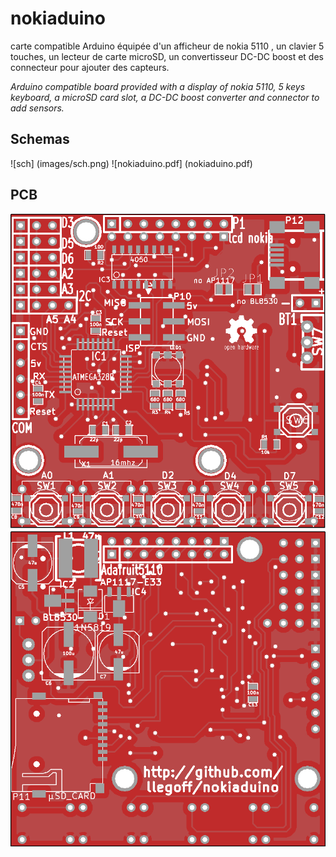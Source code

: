 nokiaduino
==========
carte compatible Arduino équipée d'un afficheur de nokia 5110 , 
un clavier 5 touches, un lecteur de carte microSD, un convertisseur DC-DC boost
et des connecteur pour ajouter des capteurs.

*Arduino compatible board provided with a display of nokia 5110,
5 keys keyboard, a microSD card slot, a DC-DC boost converter
and connector to add sensors.*

Schemas
-------
![sch] (images/sch.png)
![nokiaduino.pdf] (nokiaduino.pdf)

PCB
---
![Top](images/top.png)
![Bottom](images/bottom.png)
